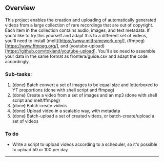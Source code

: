 ## Overview

This project enables the creation and uploading of automatically generated videos from a large collection of rare recordings that are out of copyright. Each item in the collection contains audio, images, and text metadata. If you'd like to try this yourself and adapt this to a different set of videos, you'll need to install (melt)[https://www.mltframework.org/], (ffmpeg)[https://www.ffmpeg.org/], and (youtube-upload)[https://github.com/tokland/youtube-upload]. You'll also need to assemble your data in the same format as frontera/guide.csv and adapt the code accordingly. 

### Sub-tasks:

1) (done) Batch convert a set of images to be equal size and letterboxed to YT proportions (done with shell script and ffmpeg)
2) (done) Create a video from a set of images and an mp3 (done with shell script and melt/ffmpeg)
3) (done) Batch create videos
4) (done) Upload video in a scalable way, with metadata
5) (done) Batch-upload a set of created videos, or batch-create/upload a set of videos

### To do

- Write a script to upload videos according to a scheduler, so it's possible to upload 50 or 100 per day.

_________________________________________
 